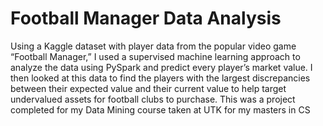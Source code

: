 # Football Manager Data Analysis
Using a Kaggle dataset with player data from the popular video game “Football Manager,” I used a supervised machine learning approach to analyze the data using PySpark and predict every player’s market value. 
I then looked at this data to find the players with the largest discrepancies between their expected value and their current value to help target undervalued assets for football clubs to purchase.
This was a project completed for my Data Mining course taken at UTK for my masters in CS
